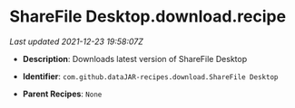 # ShareFile Desktop.download.recipe

_Last updated 2021-12-23 19:58:07Z_

- **Description**: Downloads latest version of ShareFile Desktop

- **Identifier**: `com.github.dataJAR-recipes.download.ShareFile Desktop`

- **Parent Recipes**: `None`